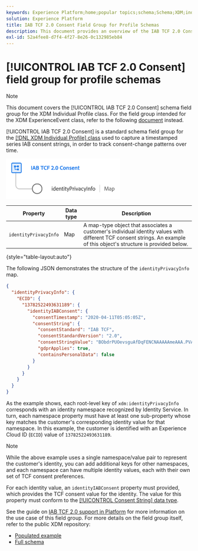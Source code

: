 ```yaml
---
keywords: Experience Platform;home;popular topics;schema;Schema;XDM;individual profile;fields;schemas;Schemas;Schema design;field group;field group;iab;tcf;consent;
solution: Experience Platform
title: IAB TCF 2.0 Consent Field Group for Profile Schemas
description: This document provides an overview of the IAB TCF 2.0 Consent schema field group for the XDM Individual Profile class.
exl-id: 52a4fee8-d7f4-4f27-8e26-0c132985eb84
---
```

# [!UICONTROL IAB TCF 2.0 Consent] field group for profile schemas

>[!NOTE]
>
>This document covers the [!UICONTROL IAB TCF 2.0 Consent] schema field group for the XDM Individual Profile class. For the field group intended for the XDM ExperienceEvent class, refer to the following [document](../event/iab.md) instead.

[!UICONTROL IAB TCF 2.0 Consent] is a standard schema field group for the [[!DNL XDM Individual Profile] class](../../classes/individual-profile.md) used to capture a timestamped series IAB consent strings, in order to track consent-change patterns over time.

![](../../images/field-groups/iab-profile.png)

| Property | Data type | Description |
| --- | --- | --- |
| `identityPrivacyInfo` | Map  | A map-type object that associates a customer's individual identity values with different TCF consent strings. An example of this object's structure is provided below. |

{style="table-layout:auto"}

The following JSON demonstrates the structure of the `identityPrivacyInfo` map. 

```json
{
  "identityPrivacyInfo": {
    "ECID": {
      "13782522493631189": {
        "identityIABConsent": {
          "consentTimestamp": "2020-04-11T05:05:05Z",
          "consentString": {
            "consentStandard": "IAB TCF",
            "consentStandardVersion": "2.0",
            "consentStringValue": "BObdrPUOevsguAfDqFENCNAAAAAmeAAA.PVAfDObdrA.DqFENCAmeAENCDA",
            "gdprApplies": true,
            "containsPersonalData": false
          }
        }
      }
    }
  }
}
```

As the example shows, each root-level key of `xdm:identityPrivacyInfo` corresponds with an identity namespace recognized by Identity Service. In turn, each namespace property must have at least one sub-property whose key matches the customer's corresponding identity value for that namespace. In this example, the customer is identified with an Experience Cloud ID (`ECID`) value of `13782522493631189`.

>[!NOTE]
>
>While the above example uses a single namespace/value pair to represent the customer's identity, you can add additional keys for other namespaces, and each namespace can have multiple identity values, each with their own set of TCF consent preferences.

For each identity value, an `identityIABConsent` property must provided, which provides the TCF consent value for the identity. The value for this property must conform to the [[!UICONTROL Consent String] data type](../../data-types/consent-string.md).

See the guide on [IAB TCF 2.0 support in Platform](../../../landing/governance-privacy-security/consent/iab/overview.md) for more information on the use case of this field group. For more details on the field group itself, refer to the public XDM repository:

* [Populated example](https://github.com/adobe/xdm/blob/master/components/fieldgroups/profile/profile-privacy.example.1.json)
* [Full schema](https://github.com/adobe/xdm/blob/master/components/fieldgroups/profile/profile-privacy.schema.json)
